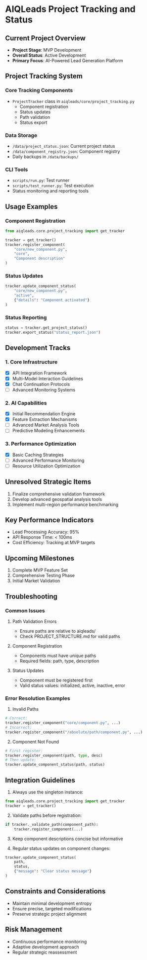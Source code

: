 # AIQLeads Project Tracking and Status

## Current Project Overview
- **Project Stage**: MVP Development
- **Overall Status**: Active Development
- **Primary Focus**: AI-Powered Lead Generation Platform

## Project Tracking System

### Core Tracking Components
- `ProjectTracker` class in `aiqleads/core/project_tracking.py`
  - Component registration
  - Status updates
  - Path validation
  - Status export

### Data Storage
- `/data/project_status.json`: Current project status
- `/data/component_registry.json`: Component registry
- Daily backups in `/data/backups/`

### CLI Tools
- `scripts/run.py`: Test runner
- `scripts/test_runner.py`: Test execution
- Status monitoring and reporting tools

## Usage Examples

### Component Registration
```python
from aiqleads.core.project_tracking import get_tracker

tracker = get_tracker()
tracker.register_component(
    "core/new_component.py",
    "core",
    "Component description"
)
```

### Status Updates
```python
tracker.update_component_status(
    "core/new_component.py",
    "active",
    {"details": "Component activated"}
)
```

### Status Reporting
```python
status = tracker.get_project_status()
tracker.export_status("status_report.json")
```

## Development Tracks

### 1. Core Infrastructure
- [x] API Integration Framework
- [x] Multi-Model Interaction Guidelines
- [x] Chat Continuation Protocols
- [ ] Advanced Monitoring Systems

### 2. AI Capabilities
- [x] Initial Recommendation Engine
- [x] Feature Extraction Mechanisms
- [ ] Advanced Market Analysis Tools
- [ ] Predictive Modeling Enhancements

### 3. Performance Optimization
- [x] Basic Caching Strategies
- [ ] Advanced Performance Monitoring
- [ ] Resource Utilization Optimization

## Unresolved Strategic Items
1. Finalize comprehensive validation framework
2. Develop advanced geospatial analysis tools
3. Implement multi-region performance benchmarking

## Key Performance Indicators
- Lead Processing Accuracy: 95%
- API Response Time: < 100ms
- Cost Efficiency: Tracking at MVP targets

## Upcoming Milestones
1. Complete MVP Feature Set
2. Comprehensive Testing Phase
3. Initial Market Validation

## Troubleshooting

### Common Issues

1. Path Validation Errors
   - Ensure paths are relative to aiqleads/
   - Check PROJECT_STRUCTURE.md for valid paths

2. Component Registration
   - Components must have unique paths
   - Required fields: path, type, description
   
3. Status Updates
   - Component must be registered first
   - Valid status values: initialized, active, inactive, error

### Error Resolution Examples

1. Invalid Paths
```python
# Correct:
tracker.register_component("core/component.py", ...)
# Incorrect:
tracker.register_component("/absolute/path/component.py", ...)
```

2. Component Not Found
```python
# First register:
tracker.register_component(path, type, desc)
# Then update:
tracker.update_component_status(path, status)
```

## Integration Guidelines

1. Always use the singleton instance:
```python
from aiqleads.core.project_tracking import get_tracker
tracker = get_tracker()
```

2. Validate paths before registration:
```python
if tracker._validate_path(component_path):
    tracker.register_component(...)
```

3. Keep component descriptions concise but informative

4. Regular status updates on component changes:
```python
tracker.update_component_status(
    path,
    status,
    {"message": "Clear status message"}
)
```

## Constraints and Considerations
- Maintain minimal development entropy
- Ensure precise, targeted modifications
- Preserve strategic project alignment

## Risk Management
- Continuous performance monitoring
- Adaptive development approach
- Regular strategic reassessment